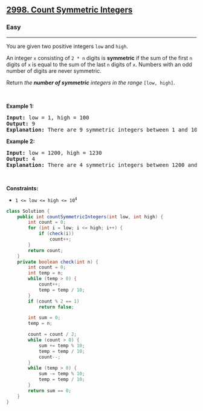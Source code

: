 <h2><a href="https://leetcode.com/problems/count-symmetric-integers">2998.   Count Symmetric Integers</a></h2><h3>Easy</h3><hr><p>You are given two positive integers <code>low</code> and <code>high</code>.</p>

<p>An integer <code>x</code> consisting of <code>2 * n</code> digits is <strong>symmetric</strong> if the sum of the first <code>n</code> digits of <code>x</code> is equal to the sum of the last <code>n</code> digits of <code>x</code>. Numbers with an odd number of digits are never symmetric.</p>

<p>Return <em>the <strong>number of symmetric</strong> integers in the range</em> <code>[low, high]</code>.</p>

<p>&nbsp;</p>
<p><strong class="example">Example 1:</strong></p>

<pre>
<strong>Input:</strong> low = 1, high = 100
<strong>Output:</strong> 9
<strong>Explanation:</strong> There are 9 symmetric integers between 1 and 100: 11, 22, 33, 44, 55, 66, 77, 88, and 99.
</pre>

<p><strong class="example">Example 2:</strong></p>

<pre>
<strong>Input:</strong> low = 1200, high = 1230
<strong>Output:</strong> 4
<strong>Explanation:</strong> There are 4 symmetric integers between 1200 and 1230: 1203, 1212, 1221, and 1230.
</pre>

<p>&nbsp;</p>
<p><strong>Constraints:</strong></p>

<ul>
	<li><code>1 &lt;= low &lt;= high &lt;= 10<sup>4</sup></code></li>
</ul>

```java
class Solution {
    public int countSymmetricIntegers(int low, int high) {
        int count = 0;
        for (int i = low; i <= high; i++) {
            if (check(i))
                count++;
        }
        return count;
    }
    private boolean check(int n) {
        int count = 0;
        int temp = n;
        while (temp > 0) {
            count++;
            temp = temp / 10;
        }
        if (count % 2 == 1)
            return false;

        int sum = 0;
        temp = n;

        count = count / 2;
        while (count > 0) {
            sum += temp % 10;
            temp = temp / 10;
            count--;
        }
        while (temp > 0) {
            sum -= temp % 10;
            temp = temp / 10;
        }
        return sum == 0;
    }
}
```

